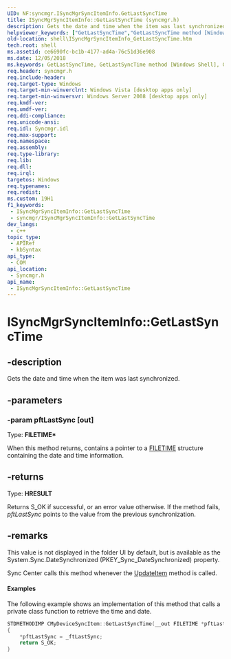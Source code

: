 ```yaml
---
UID: NF:syncmgr.ISyncMgrSyncItemInfo.GetLastSyncTime
title: ISyncMgrSyncItemInfo::GetLastSyncTime (syncmgr.h)
description: Gets the date and time when the item was last synchronized.
helpviewer_keywords: ["GetLastSyncTime","GetLastSyncTime method [Windows Shell]","GetLastSyncTime method [Windows Shell]","ISyncMgrSyncItemInfo interface","ISyncMgrSyncItemInfo interface [Windows Shell]","GetLastSyncTime method","ISyncMgrSyncItemInfo.GetLastSyncTime","ISyncMgrSyncItemInfo::GetLastSyncTime","_shell_ISyncMgrSyncItemInfo_GetLastSyncTime","shell.ISyncMgrSyncItemInfo_GetLastSyncTime","syncmgr/ISyncMgrSyncItemInfo::GetLastSyncTime"]
old-location: shell\ISyncMgrSyncItemInfo_GetLastSyncTime.htm
tech.root: shell
ms.assetid: ce6690fc-bc1b-4177-ad4a-76c51d36e908
ms.date: 12/05/2018
ms.keywords: GetLastSyncTime, GetLastSyncTime method [Windows Shell], GetLastSyncTime method [Windows Shell],ISyncMgrSyncItemInfo interface, ISyncMgrSyncItemInfo interface [Windows Shell],GetLastSyncTime method, ISyncMgrSyncItemInfo.GetLastSyncTime, ISyncMgrSyncItemInfo::GetLastSyncTime, _shell_ISyncMgrSyncItemInfo_GetLastSyncTime, shell.ISyncMgrSyncItemInfo_GetLastSyncTime, syncmgr/ISyncMgrSyncItemInfo::GetLastSyncTime
req.header: syncmgr.h
req.include-header: 
req.target-type: Windows
req.target-min-winverclnt: Windows Vista [desktop apps only]
req.target-min-winversvr: Windows Server 2008 [desktop apps only]
req.kmdf-ver: 
req.umdf-ver: 
req.ddi-compliance: 
req.unicode-ansi: 
req.idl: Syncmgr.idl
req.max-support: 
req.namespace: 
req.assembly: 
req.type-library: 
req.lib: 
req.dll: 
req.irql: 
targetos: Windows
req.typenames: 
req.redist: 
ms.custom: 19H1
f1_keywords:
 - ISyncMgrSyncItemInfo::GetLastSyncTime
 - syncmgr/ISyncMgrSyncItemInfo::GetLastSyncTime
dev_langs:
 - c++
topic_type:
 - APIRef
 - kbSyntax
api_type:
 - COM
api_location:
 - Syncmgr.h
api_name:
 - ISyncMgrSyncItemInfo::GetLastSyncTime
---
```


# ISyncMgrSyncItemInfo::GetLastSyncTime


## -description

Gets the date and time when the item was last synchronized.

## -parameters

### -param pftLastSync [out]

Type: <b>FILETIME*</b>

When this method returns, contains a pointer to a <a href="/windows/desktop/api/minwinbase/ns-minwinbase-filetime">FILETIME</a> structure containing the date and time information.

## -returns

Type: <b>HRESULT</b>

Returns S_OK if successful, or an error value otherwise. If the method fails, <i>pftLastSync</i> points to the value from the previous synchronization.

## -remarks

This value is not displayed in the folder UI by default, but is available as the System.Sync.DateSynchronized (PKEY_Sync_DateSynchronized) property.

Sync Center calls this method whenever the <a href="/windows/desktop/api/syncmgr/nf-syncmgr-isyncmgrcontrol-updateitem">UpdateItem</a> method is called.


#### Examples



The following example shows an implementation of this method that calls a private class function to retrieve the time and date.


```cpp
STDMETHODIMP CMyDeviceSyncItem::GetLastSyncTime(__out FILETIME *pftLastSync)
{
    *pftLastSync = _ftLastSync;
    return S_OK;
}

```

